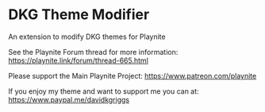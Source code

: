 # DKG Theme Modifier
An extension to modify DKG themes for Playnite

See the Playnite Forum thread for more information: https://playnite.link/forum/thread-665.html

Please support the Main Playnite Project: https://www.patreon.com/playnite 

If you enjoy my theme and want to support me you can at: https://www.paypal.me/davidkgriggs

